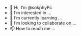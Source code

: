 - 👋 Hi, I’m @sokphyPc
- 👀 I’m interested in ...
- 🌱 I’m currently learning ...
- 💞️ I’m looking to collaborate on ...
- 📫 How to reach me ...

<!---
sokphyPc/sokphyPc is a ✨ special ✨ repository because its `README.md` (this file) appears on your GitHub profile.
You can click the Preview link to take a look at your changes.
--->
